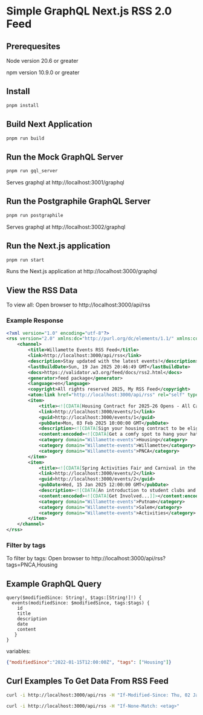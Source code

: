 # Simple GraphQL Next.js RSS 2.0 Feed

## Prerequesites

Node version 20.6 or greater

npm version 10.9.0 or greater

## Install

```bash
pnpm install
```

## Build Next Application

```bash
pnpm run build
```

## Run the Mock GraphQL Server

```bash
pnpm run gql_server
```

Serves graphql at http://localhost:3001/graphql


## Run the Postgraphile GraphQL Server

```bash
pnpm run postgraphile
```

Serves graphql at http://localhost:3002/graphql


## Run the Next.js application

```bash
pnpm run start
```

Runs the Next.js application at http://localhost:3000/graphql

## View the RSS Data

To view all: Open browser to http://localhost:3000/api/rss

### Example Response

```xml
<?xml version="1.0" encoding="utf-8"?>
<rss version="2.0" xmlns:dc="http://purl.org/dc/elements/1.1/" xmlns:content="http://purl.org/rss/1.0/modules/content/" xmlns:atom="http://www.w3.org/2005/Atom">
    <channel>
        <title>Willamette Events RSS Feed</title>
        <link>http://localhost:3000/api/rss</link>
        <description>Stay updated with the latest events!</description>
        <lastBuildDate>Sun, 19 Jan 2025 20:46:49 GMT</lastBuildDate>
        <docs>https://validator.w3.org/feed/docs/rss2.html</docs>
        <generator>feed package</generator>
        <language>en</language>
        <copyright>All rights reserved 2025, My RSS Feed</copyright>
        <atom:link href="http://localhost:3000/api/rss" rel="self" type="application/rss+xml"/>
        <item>
            <title><![CDATA[Housing Contract for 2025-26 Opens - All Campuses]]></title>
            <link>http://localhost:3000/events/1</link>
            <guid>http://localhost:3000/events/1</guid>
            <pubDate>Mon, 03 Feb 2025 10:00:00 GMT</pubDate>
            <description><![CDATA[Sign your housing contract to be eligible for housing in the Spring selection process.]]></description>
            <content:encoded><![CDATA[Get a comfy spot to hang your hat...]]></content:encoded>
            <category domain="Willamette-events">Housing</category>
            <category domain="Willamette-events">Willamette</category>
            <category domain="Willamette-events">PNCA</category>
        </item>
        <item>
            <title><![CDATA[Spring Activities Fair and Carnival in the UC]]></title>
            <link>http://localhost:3000/events/2</link>
            <guid>http://localhost:3000/events/2</guid>
            <pubDate>Wed, 15 Jan 2025 12:00:00 GMT</pubDate>
            <description><![CDATA[An introduction to student clubs and organizations as well as the resources available in the University Center.]]></description>
            <content:encoded><![CDATA[Get Involved...]]></content:encoded>
            <category domain="Willamette-events">Putnam</category>
            <category domain="Willamette-events">Salem</category>
            <category domain="Willamette-events">Activities</category>
        </item>
    </channel>
</rss>
```

### Filter by tags

To filter by tags: Open browser to http://localhost:3000/api/rss?tags=PNCA,Housing

## Example GraphQL Query

```gql
query($modifiedSince: String!, $tags:[String!]!) {
  events(modifiedSince: $modifiedSince, tags:$tags) {
    id
    title
    description
    date
    content
   }
}
```

variables:

```json
{"modifiedSince":"2022-01-15T12:00:00Z", "tags": ["Housing"]}
```

## Curl Examples To Get Data From RSS Feed

```bash
curl -i http://localhost:3000/api/rss -H "If-Modified-Since: Thu, 02 Jan 2025 12:00:00 GMT"
```

```bash
curl -i http://localhost:3000/api/rss -H "If-None-Match: <etag>"
```